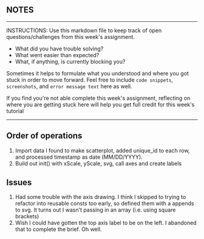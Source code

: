 ## NOTES

-----------
INSTRUCTIONS:
Use this markdown file to keep track of open questions/challenges from this week's assignment.
- What did you have trouble solving?
- What went easier than expected?
- What, if anything, is currently blocking you?

Sometimes it helps to formulate what you understood and where you got stuck in order to move forward. Feel free to include `code snippets`, `screenshots`, and `error message text` here as well.

If you find you're not able complete this week's assignment, reflecting on where you are getting stuck here will help you get full credit for this week's tutorial

------------

## Order of operations

1. Import data I found to make scatterplot, added unique_id to each row, and processed timestamp as date (MM/DD/YYYY).
2. Build out init() with xScale, yScale, svg, call axes and create labels

## Issues

1. Had some trouble with the axis drawing. I think I skipped to trying to refactor into reusable consts too early, so defined them with a appends to svg. It turns out I wasn't passing in an array (i.e. using square brackets)
2. Wish I could have gotten the top axis label to be on the left. I abandoned that to complete the brief. Oh well.